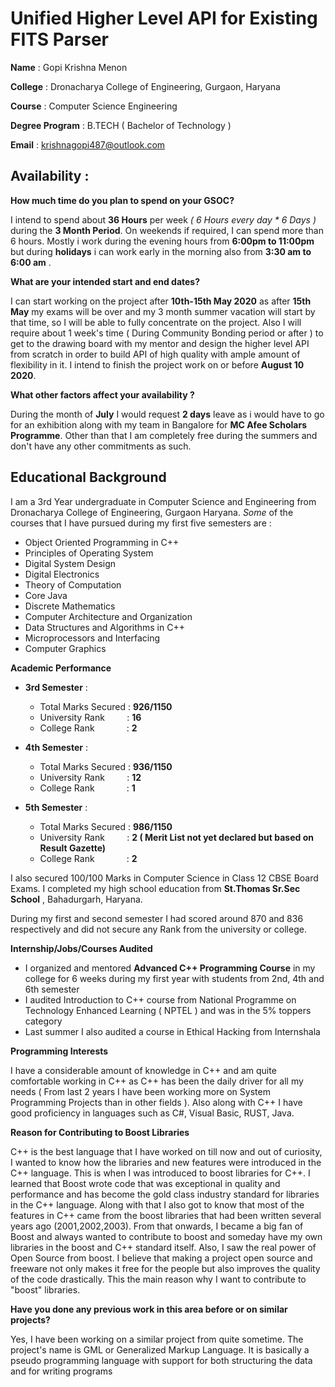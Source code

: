 
# Unified Higher Level API for Existing FITS Parser

**Name** : Gopi Krishna Menon

**College** : Dronacharya College of Engineering, Gurgaon, Haryana

**Course** : Computer Science Engineering

**Degree Program** : B.TECH ( Bachelor of Technology )

**Email** : krishnagopi487@outlook.com

## Availability : 

**How much time do you plan to spend on your GSOC?**

 I intend to spend about **36 Hours** per week *( 6 Hours every day * 6 Days )*  during the **3 Month Period**.  On weekends if required, I can spend more than 6 hours.  Mostly i work during the evening hours from  **6:00pm to 11:00pm** but during **holidays** i can work early in the morning also from **3:30 am to 6:00 am** .

**What are your intended start and end dates?**

I can start working on the project after **10th-15th May 2020** as after **15th May** my exams will be over and my 3 month  summer vacation will start by that time, so I will be able to fully concentrate on the project. Also I will require about 1 week's time ( During Community Bonding period or after ) to get to the drawing board with my mentor and design the higher level API from scratch in order to build API of high quality with ample amount of flexibility in it.  I intend to finish the project work on or before **August 10 2020**.

**What other factors affect your availability ?**

During the month of **July** I would request  **2 days** leave as i would have to go for an exhibition along with my team in Bangalore for **MC Afee Scholars Programme**. Other than that I am completely free during the summers and don't have any other commitments as such.

## Educational Background
I am a 3rd Year undergraduate in Computer Science and Engineering from Dronacharya College of Engineering, Gurgaon Haryana. *Some* of the courses that I have pursued during my first five semesters are :

 - Object Oriented Programming in C++
 - Principles of Operating System
 - Digital System Design
 - Digital Electronics
 - Theory of Computation
 - Core Java
 - Discrete Mathematics 
 - Computer Architecture and Organization
 - Data Structures and Algorithms in C++
 - Microprocessors and Interfacing
 - Computer Graphics

**Academic Performance**
 - **3rd Semester** :
	 - Total Marks Secured : **926/1150** 
	 - University Rank		&nbsp;&nbsp;&nbsp;&nbsp;&nbsp;&nbsp;&nbsp;  : **16**
	 - College Rank		&nbsp;&nbsp;&nbsp;&nbsp;&nbsp;&nbsp;&nbsp;&nbsp;&nbsp;&nbsp;&nbsp;&nbsp;: **2**

 - **4th Semester** :
	 - Total Marks Secured : **936/1150** 
	 - University Rank		&nbsp;&nbsp;&nbsp;&nbsp;&nbsp;&nbsp;&nbsp;  : **12**
	 - College Rank		&nbsp;&nbsp;&nbsp;&nbsp;&nbsp;&nbsp;&nbsp;&nbsp;&nbsp;&nbsp;&nbsp;&nbsp;: **1**

 - **5th Semester** :
	 - Total Marks Secured : **986/1150** 
	 - University Rank		&nbsp;&nbsp;&nbsp;&nbsp;&nbsp;&nbsp;&nbsp;  : **2 ( Merit List not yet declared but based on Result Gazette)**
	 - College Rank		&nbsp;&nbsp;&nbsp;&nbsp;&nbsp;&nbsp;&nbsp;&nbsp;&nbsp;&nbsp;&nbsp;&nbsp;: **2**

I also secured 100/100 Marks in Computer Science in Class 12 CBSE Board Exams. I completed my high school education from **St.Thomas Sr.Sec School** , Bahadurgarh, Haryana.

 During my first and second semester I had scored around 870 and 836 respectively and did not secure any Rank from the university or college.
	 
**Internship/Jobs/Courses Audited**

 - I organized and mentored **Advanced C++ Programming Course** in my college for 6 weeks during my first year with students from 2nd, 4th and 6th semester
 - I audited Introduction to C++ course from National Programme on Technology Enhanced Learning ( NPTEL ) and was in the 5% toppers category
 - Last summer I also audited a course in Ethical Hacking from Internshala

**Programming Interests**

I have a considerable amount of knowledge in C++ and am quite comfortable working in C++ as C++ has been the daily driver for all my needs ( From last 2 years I have been working more on System Programming Projects than in other fields ). Also along with C++ I have good proficiency in languages such as C#, Visual Basic,  RUST, Java.

**Reason for Contributing to Boost Libraries**

C++ is the best language that I have worked on till now and out of curiosity, I wanted to know how the libraries and new features were introduced in the C++ language. This is when I was introduced to boost libraries for C++. I learned that Boost wrote code that was exceptional in quality and performance and has become the gold class industry standard for libraries in the C++ language. Along with that I also got to know that most of the features in C++ came from the boost libraries that had been written several years ago (2001,2002,2003). From that onwards, I became a big fan of Boost and always wanted to contribute to boost and someday have my own libraries in the boost and C++ standard itself. Also, I saw the real power of Open Source from boost. I believe that making a project open source and freeware not only makes it free for the people but also improves the quality of the code drastically.  This the main reason why I want to contribute to "boost" libraries.

**Have you done any previous work in this area before or on similar projects?**

Yes, I have been  working on a similar project from quite sometime. The project's name is GML or Generalized Markup Language. It is basically a pseudo programming language with support for both structuring the data and for writing programs 

<!--stackedit_data:
eyJoaXN0b3J5IjpbMjA0MDcwODAwOSw2OTE1Njg5NzUsLTYwMj
g5MjU1MywxNzYxMDc0Mjg2LDg2MjY3MDc4MCwtMjI2MDYzNDg1
LDk3ODU4NTU2NCwtMTAyNTkwOTE0NSw0MTkwNDc2OTUsLTEwMz
YxNjQ4MiwtNDA4NzIyMjUsMTMzODA4NTgxNSwtMTkwNTU3Njcx
OCwzNTM1MDQzMjMsLTE2MDQyMTczNzksNTY2NzI5MTkxLDczOT
Y0MjU2OCw2MTc1NTE3MjAsLTE2MzQ3NjEyNTVdfQ==
-->